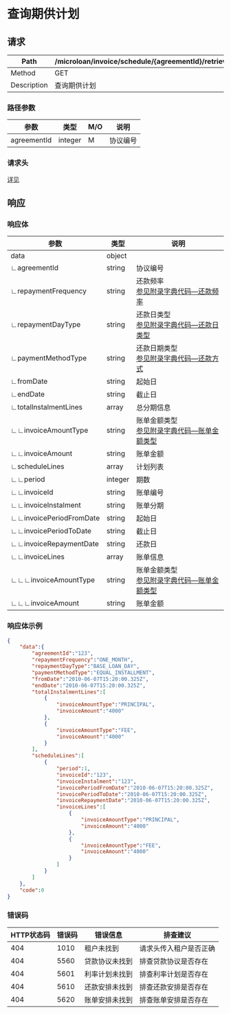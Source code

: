 # 查询期供计划

## 请求

| Path        | /microloan/invoice/schedule/{agreementId}/retrieve |
| ----------- | -------------------------------------------------- |
| Method      | GET                                                |
| Description | 查询期供计划                                       |

### 路径参数

| 参数        | 类型    | M/O  | 说明     |
| ----------- | ------- | ---- | -------- |
| agreementId | integer | M    | 协议编号 |

### 请求头

[详见](../../header.md)

## 响应

### 响应体

| 参数                    | 类型    | 说明                                                         |
| ----------------------- | ------- | ------------------------------------------------------------ |
| data                    | object  |                                                              |
| ∟agreementId            | string  | 协议编号                                                     |
| ∟repaymentFrequency     | string  | 还款频率<br />[参见附录字典代码—还款频率](../../appendices/dictionary_code.md) |
| ∟repaymentDayType       | string  | 还款日类型<br/>[参见附录字典代码—还款日类型](../../appendices/dictionary_code.md) |
| ∟paymentMethodType      | string  | 还款日期类型<br/>[参见附录字典代码—还款方式](../../appendices/dictionary_code.md) |
| ∟fromDate               | string  | 起始日                                                       |
| ∟endDate                | string  | 截止日                                                       |
| ∟totalInstalmentLines   | array   | 总分期信息                                                   |
| ∟∟invoiceAmountType     | string  | 账单金额类型<br/>[参见附录字典代码—账单金额类型](../../appendices/dictionary_code.md) |
| ∟∟invoiceAmount         | string  | 账单金额                                                     |
| ∟scheduleLines          | array   | 计划列表                                                     |
| ∟∟period                | integer | 期数                                                         |
| ∟∟invoiceId             | string  | 账单编号                                                     |
| ∟∟invoiceInstalment     | string  | 账单分期                                                     |
| ∟∟invoicePeriodFromDate | string  | 起始日                                                       |
| ∟∟invoicePeriodToDate   | string  | 截止日                                                       |
| ∟∟invoiceRepaymentDate  | string  | 还款日                                                       |
| ∟∟invoiceLines          | array   | 账单信息                                                     |
| ∟∟∟invoiceAmountType    | string  | 账单金额类型<br/>[参见附录字典代码—账单金额类型](../../appendices/dictionary_code.md) |
| ∟∟∟invoiceAmount        | string  | 账单金额                                                     |

### 响应体示例

```json
{
    "data":{
        "agreementId":"123",
        "repaymentFrequency":"ONE_MONTH",
        "repaymentDayType":"BASE_LOAN_DAY",
        "paymentMethodType":"EQUAL_INSTALLMENT",
        "fromDate":"2010-06-07T15:20:00.325Z",
        "endDate":"2010-06-07T15:20:00.325Z",
        "totalInstalmentLines":[
            {
                "invoiceAmountType":"PRINCIPAL",
                "invoiceAmount":"4000"
            },
            {
                "invoiceAmountType":"FEE",
                "invoiceAmount":"4000"
            }
        ],
        "scheduleLines":[
            {
                "period":1,
                "invoiceId":"123",
                "invoiceInstalment":"123",
                "invoicePeriodFromDate":"2010-06-07T15:20:00.325Z",
                "invoicePeriodToDate":"2010-06-07T15:20:00.325Z",
                "invoiceRepaymentDate":"2010-06-07T15:20:00.325Z",
                "invoiceLines":[
                    {
                        "invoiceAmountType":"PRINCIPAL",
                        "invoiceAmount":"4000"
                    },
                    {
                        "invoiceAmountType":"FEE",
                        "invoiceAmount":"4000"
                    }
                ]
            }
        ]
    },
    "code":0
}
```

### 错误码

| HTTP状态码 | 错误码 | 错误信息       | 排查建议               |
| ---------- | ------ | -------------- | ---------------------- |
| 404        | 1010   | 租户未找到     | 请求头传入租户是否正确 |
| 404        | 5560   | 贷款协议未找到 | 排查贷款协议是否存在   |
| 404        | 5601   | 利率计划未找到 | 排查利率计划是否存在   |
| 404        | 5610   | 还款安排未找到 | 排查还款安排是否存在   |
| 404        | 5620   | 账单安排未找到 | 排查账单安排是否存在   |